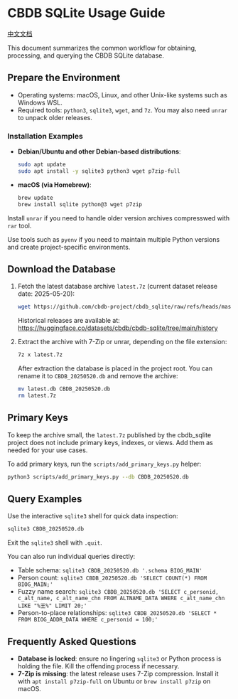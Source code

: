 # CBDB SQLite Usage Guide

[中文文档](./USAGE.zh.md)

This document summarizes the common workflow for obtaining, processing, and querying the CBDB SQLite database.

## Prepare the Environment
- Operating systems: macOS, Linux, and other Unix-like systems such as Windows WSL.
- Required tools: `python3`, `sqlite3`, `wget`, and `7z`. You may also need `unrar` to unpack older releases.

### Installation Examples
- **Debian/Ubuntu and other Debian-based distributions**:
  ```bash
  sudo apt update
  sudo apt install -y sqlite3 python3 wget p7zip-full
  ```
- **macOS (via Homebrew)**:
  ```bash
  brew update
  brew install sqlite python@3 wget p7zip
  ```

Install `unrar` if you need to handle older version archives compresswed with `rar` tool.

Use tools such as `pyenv` if you need to maintain multiple Python versions and create project-specific environments.

## Download the Database
1. Fetch the latest database archive `latest.7z` (current dataset release date: 2025-05-20):
   ```bash
   wget https://github.com/cbdb-project/cbdb_sqlite/raw/refs/heads/master/latest.7z
   ```
   Historical releases are available at: https://huggingface.co/datasets/cbdb/cbdb-sqlite/tree/main/history
2. Extract the archive with 7-Zip or unrar, depending on the file extension:
   ```bash
   7z x latest.7z
   ```

   After extraction the database is placed in the project root. You can rename it to `CBDB_20250520.db` and remove the archive:
   ```bash
   mv latest.db CBDB_20250520.db
   rm latest.7z
   ```

## Primary Keys
To keep the archive small, the `latest.7z` published by the cbdb_sqlite project does not include primary keys, indexes, or views. Add them as needed for your use cases.

To add primary keys, run the `scripts/add_primary_keys.py` helper:
```bash
python3 scripts/add_primary_keys.py --db CBDB_20250520.db
```

## Query Examples

Use the interactive `sqlite3` shell for quick data inspection:
```bash
sqlite3 CBDB_20250520.db
```

Exit the `sqlite3` shell with `.quit`.

You can also run individual queries directly:
- Table schema: `sqlite3 CBDB_20250520.db '.schema BIOG_MAIN'`
- Person count: `sqlite3 CBDB_20250520.db 'SELECT COUNT(*) FROM BIOG_MAIN;'`
- Fuzzy name search: `sqlite3 CBDB_20250520.db 'SELECT c_personid, c_alt_name, c_alt_name_chn FROM ALTNAME_DATA WHERE c_alt_name_chn LIKE "%王%" LIMIT 20;'`
- Person-to-place relationships: `sqlite3 CBDB_20250520.db 'SELECT * FROM BIOG_ADDR_DATA WHERE c_personid = 100;'`

## Frequently Asked Questions
- **Database is locked**: ensure no lingering `sqlite3` or Python process is holding the file. Kill the offending process if necessary.
- **7-Zip is missing**: the latest release uses 7-Zip compression. Install it with `apt install p7zip-full` on Ubuntu or `brew install p7zip` on macOS.
